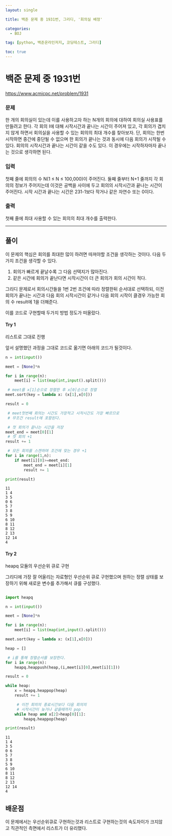 ```yaml
---
layout: single

title: 백준 문제 중 1931번, 그리디, '회의실 배정'

categories:
  - BOJ

tag: [python, 백준온라인저지, 코딩테스트, 그리디]

toc: true
---
```


# 백준 문제 중 1931번
https://www.acmicpc.net/problem/1931

### 문제

한 개의 회의실이 있는데 이를 사용하고자 하는 N개의 회의에 대하여 회의실 사용표를 만들려고 한다. 각 회의 I에 대해 시작시간과 끝나는 시간이 주어져 있고, 각 회의가 겹치지 않게 하면서 회의실을 사용할 수 있는 회의의 최대 개수를 찾아보자. 단, 회의는 한번 시작하면 중간에 중단될 수 없으며 한 회의가 끝나는 것과 동시에 다음 회의가 시작될 수 있다. 회의의 시작시간과 끝나는 시간이 같을 수도 있다. 이 경우에는 시작하자마자 끝나는 것으로 생각하면 된다.

### 입력

첫째 줄에 회의의 수 N(1 ≤ N ≤ 100,000)이 주어진다. 둘째 줄부터 N+1 줄까지 각 회의의 정보가 주어지는데 이것은 공백을 사이에 두고 회의의 시작시간과 끝나는 시간이 주어진다. 시작 시간과 끝나는 시간은 231-1보다 작거나 같은 자연수 또는 0이다.

### 출력

첫째 줄에 최대 사용할 수 있는 회의의 최대 개수를 출력한다.

---

## 풀이

이 문제의 핵심은 회의를 최대한 많이 하려면 따져야할 조건을 생각하는 것이다. 다음 두가지 조건을 생각할 수 있다.  
1. 회의가 빠르게 끝날수록 그 다음 선택지가 많아진다.
2. 같은 시간에 회의가 끝난다면 시작시간이 더 큰 회의가 회의 시간이 적다.  
  
그리디 문제로서 회의시간들을 1번 2번 조건에 따라 정렬한뒤 순서대로 선택하되, 이전 회의가 끝나는 시간과 다음 회의 시작시간이 같거나 다음 회의 시작이 클경우 가능한 회의 수 result에 1을 더해준다.  
  
이를 코드로 구현할때 두가지 방법 정도가 떠올랐다.

#### Try 1
리스트로 그대로 진행

앞서 설명했던 과정을 그대로 코드로 옮기면 아래의 코드가 될것이다.


```python
n = int(input())

meet = [None]*n

for i in range(n):
    meet[i] = list(map(int,input().split()))

 # meet를 x[1]순으로 정렬한 후 x[0]순으로 정렬
meet.sort(key = lambda x: (x[1],x[0]))

result = 0

 # meet첫번째 회의는 시간도 가장적고 시작시간도 가장 빠르므로
 # 무조건 result에 포함된다.

 # 첫 회의가 끝나는 시간을 저장
meet_end = meet[0][1]
 # 첫 회의 +1
result += 1

 # 모든 회의를 스캔하며 조건에 맞는 경우 +1
for i in range(1,n):
    if meet[i][0]>=meet_end:
        meet_end = meet[i][1]
        result += 1

print(result)
```

    11
    1 4
    3 5
    0 6
    5 7
    3 8
    5 9
    6 10
    8 11
    8 12
    2 13
    12 14
    4


#### Try 2
heapq 모듈의 우선순위 큐로 구현

그리디에 가장 잘 어울리는 자료형인 우선순위 큐로 구현했으며 원하는 정렬 상태를 보장하기 위해 새로운 변수를 추가해서 큐를 구성했다.


```python

import heapq

n = int(input())

meet = [None]*n

for i in range(n):
    meet[i] = list(map(int,input().split()))

meet.sort(key = lambda x: (x[1],x[0]))

heap = []

 # i를 통해 정렬순서를 보장한다.
for i in range(n):
    heapq.heappush(heap,(i,meet[i][0],meet[i][1]))

result = 0

while heap:
    x = heapq.heappop(heap)
    result += 1

     # 이전 회의의 종료시간보다 다음 회의의 
     # 시작시간이 늦거나 같을때까지 pop
    while heap and x[2]>heap[0][1]:
        heapq.heappop(heap)

print(result)
```

    11
    1 4
    3 5
    0 6
    5 7
    3 8
    5 9
    6 10
    8 11
    8 12
    2 13
    12 14
    4


## 배운점
이 문제에서는 우선순위큐로 구현하는것과 리스트로 구현하는것의 속도차이가 크지않고 직관적인 측면에서 리스트가 더 유리했다.
